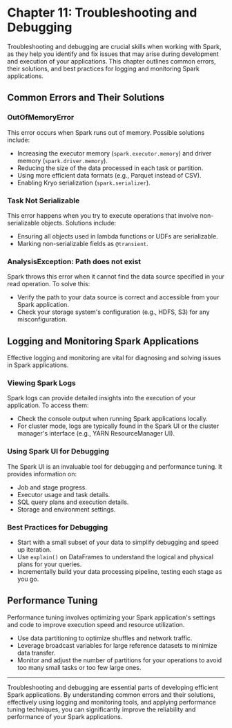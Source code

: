 # Chapter 11: Troubleshooting and Debugging

Troubleshooting and debugging are crucial skills when working with Spark, as they help you identify and fix issues that may arise during development and execution of your applications. This chapter outlines common errors, their solutions, and best practices for logging and monitoring Spark applications.

## Common Errors and Their Solutions

### OutOfMemoryError

This error occurs when Spark runs out of memory. Possible solutions include:

- Increasing the executor memory (`spark.executor.memory`) and driver memory (`spark.driver.memory`).
- Reducing the size of the data processed in each task or partition.
- Using more efficient data formats (e.g., Parquet instead of CSV).
- Enabling Kryo serialization (`spark.serializer`).

### Task Not Serializable

This error happens when you try to execute operations that involve non-serializable objects. Solutions include:

- Ensuring all objects used in lambda functions or UDFs are serializable.
- Marking non-serializable fields as `@transient`.

### AnalysisException: Path does not exist

Spark throws this error when it cannot find the data source specified in your read operation. To solve this:

- Verify the path to your data source is correct and accessible from your Spark application.
- Check your storage system's configuration (e.g., HDFS, S3) for any misconfiguration.

## Logging and Monitoring Spark Applications

Effective logging and monitoring are vital for diagnosing and solving issues in Spark applications.

### Viewing Spark Logs

Spark logs can provide detailed insights into the execution of your application. To access them:

- Check the console output when running Spark applications locally.
- For cluster mode, logs are typically found in the Spark UI or the cluster manager's interface (e.g., YARN ResourceManager UI).

### Using Spark UI for Debugging

The Spark UI is an invaluable tool for debugging and performance tuning. It provides information on:

- Job and stage progress.
- Executor usage and task details.
- SQL query plans and execution details.
- Storage and environment settings.

### Best Practices for Debugging

- Start with a small subset of your data to simplify debugging and speed up iteration.
- Use `explain()` on DataFrames to understand the logical and physical plans for your queries.
- Incrementally build your data processing pipeline, testing each stage as you go.

## Performance Tuning

Performance tuning involves optimizing your Spark application's settings and code to improve execution speed and resource utilization.

- Use data partitioning to optimize shuffles and network traffic.
- Leverage broadcast variables for large reference datasets to minimize data transfer.
- Monitor and adjust the number of partitions for your operations to avoid too many small tasks or too few large ones.

---

Troubleshooting and debugging are essential parts of developing efficient Spark applications. By understanding common errors and their solutions, effectively using logging and monitoring tools, and applying performance tuning techniques, you can significantly improve the reliability and performance of your Spark applications.
